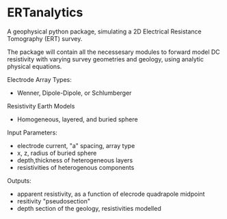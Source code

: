 # ERTanalytics
A geophysical python package, simulating a 2D Electrical Resistance Tomography (ERT) survey.

The package will contain all the necessesary modules to forward model DC resistivity with varying
survey geometries and geology, using analytic physical equations.

Electrode Array Types:
- Wenner, Dipole-Dipole, or Schlumberger

Resistivity Earth Models
- Homogeneous, layered, and buried sphere

Input Parameters:
- electrode current, "a" spacing, array type
- x, z, radius of buried sphere
- depth,thickness of heterogeneous layers
- resistivities of heterogenous components

Outputs:
- apparent resistivity, as a function of elecrode quadrapole midpoint
- resitivity "pseudosection"
- depth section of the geology, resistivities modelled

